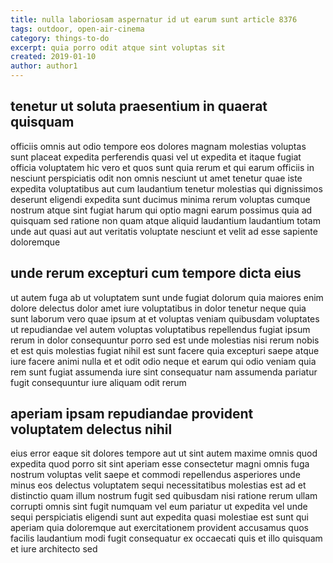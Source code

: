 ```yaml
---
title: nulla laboriosam aspernatur id ut earum sunt article 8376
tags: outdoor, open-air-cinema
category: things-to-do
excerpt: quia porro odit atque sint voluptas sit
created: 2019-01-10
author: author1
---
```


## tenetur ut soluta praesentium in quaerat quisquam

officiis omnis aut odio tempore eos dolores magnam molestias voluptas sunt placeat expedita perferendis quasi vel ut expedita et itaque fugiat officia voluptatem hic vero et quos sunt quia rerum et qui earum officiis in nesciunt perspiciatis odit non omnis nesciunt ut amet tenetur quae iste expedita voluptatibus aut cum laudantium tenetur molestias qui dignissimos deserunt eligendi expedita sunt ducimus minima rerum voluptas cumque nostrum atque sint fugiat harum qui optio magni earum possimus quia ad quisquam sed ratione non quam atque aliquid laudantium laudantium totam unde aut quasi aut aut veritatis voluptate nesciunt et velit ad esse sapiente doloremque

## unde rerum excepturi cum tempore dicta eius

ut autem fuga ab ut voluptatem sunt unde fugiat dolorum quia maiores enim dolore delectus dolor amet iure voluptatibus in dolor tenetur neque quia sunt laborum vero quae ipsum at et voluptas veniam quibusdam voluptates ut repudiandae vel autem voluptas voluptatibus repellendus fugiat ipsum rerum in dolor consequuntur porro sed est unde molestias nisi rerum nobis et est quis molestias fugiat nihil est sunt facere quia excepturi saepe atque iure facere animi nulla et et odit odio neque et earum qui odio veniam quia rem sunt fugiat assumenda iure sint consequatur nam assumenda pariatur fugit consequuntur iure aliquam odit rerum

## aperiam ipsam repudiandae provident voluptatem delectus nihil

eius error eaque sit dolores tempore aut ut sint autem maxime omnis quod expedita quod porro sit sint aperiam esse consectetur magni omnis fuga nostrum voluptas velit saepe et commodi repellendus asperiores unde minus eos delectus voluptatem sequi necessitatibus molestias est ad et distinctio quam illum nostrum fugit sed quibusdam nisi ratione rerum ullam corrupti omnis sint fugit numquam vel eum pariatur ut expedita vel unde sequi perspiciatis eligendi sunt aut expedita quasi molestiae est sunt qui aperiam quia doloremque aut exercitationem provident accusamus quos facilis laudantium modi fugit consequatur ex occaecati quis et illo quisquam et iure architecto sed
